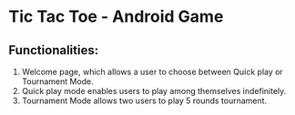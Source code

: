 # Tic Tac Toe - Android Game

## Functionalities:
1. Welcome page, which allows a user to choose between Quick play or Tournament Mode. 
2. Quick play mode enables users to play among themselves indefinitely. 
3. Tournament Mode allows two users to play 5 rounds tournament.
